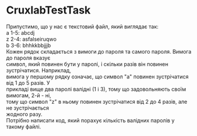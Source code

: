 # CruxlabTestTask
Припустимо, що у нас є текстовий файл, який виглядає так:\
a 1-5: abcdj\
z 2-4: asfalseiruqwo\
b 3-6: bhhkkbbjjjb\
Кожен рядок складається з вимоги до пароля та самого пароля. Вимога до пароля вказує\
символ, який повинен бути у паролі, і скільки разів він повинен зустрічатися. Наприклад,\
вимога у першому рядку означає, що символ "a" повинен зустрічатися від 1 до 5 разів. У\
прикладі вище два паролі валідні (1 і 3), тому що задовольняють своїм вимогам, 2-й - ні,\
тому що символ "z" в ньому повинен зустрічатися від 2 до 4 разів, але не зустрічається\
жодного разу.\
Потрібно написати код, який порахує кількість валідних паролів у такому файлі.
